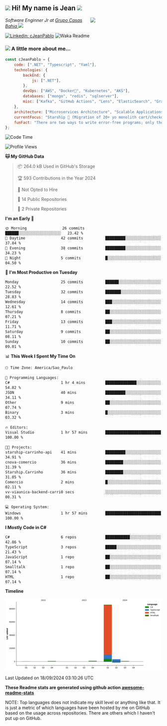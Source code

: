 <h2><img src="https://emojis.slackmojis.com/emojis/images/1531849430/4246/blob-sunglasses.gif?1531849430" width="30"/> Hi! My name is Jean <img src="https://media.giphy.com/media/12oufCB0MyZ1Go/giphy.gif" width="50"></h2>
<img align='right' src="https://media.giphy.com/media/M9gbBd9nbDrOTu1Mqx/giphy.gif" width="230">
<p><em>Software Enginner Jr at <a href="https://www.linkedin.com/company/grupocasasbahia">Grupo Casas Bahia
</a><img src="https://media.giphy.com/media/WUlplcMpOCEmTGBtBW/giphy.gif" width="30"> 
</em></p>

[![Linkedin: cJeanPablo](https://img.shields.io/badge/-cJeanPablo-blue?style=flat-square&logo=Linkedin&logoColor=white&link=https://www.linkedin.com/in/cJeanPablo/)](https://www.linkedin.com/in/cJeanPablo/)
![Waka Readme](https://github.com/anmol098/anmol098/workflows/Waka%20Readme/badge.svg)


### <img src="https://media.giphy.com/media/VgCDAzcKvsR6OM0uWg/giphy.gif" width="50"> A little more about me...  

```javascript
const cJeanPablo = {
    code: [".NET", "Typescript", "Yaml"],
    technologies: {
        backEnd: {
            js: [".NET"],
        },
        devOps: ["AWS", "Docker🐳", "Kubernetes", "AKS"],
        databases: ["mongo", "redis", "sqlserver"],
        misc: ["Kafka", "GitHub Actions", "Lens", "ElasticSearch", "Grafana"]
    },
    architecture: ["Microservices Architecture", "Scalable Applications"],
    currentFocus: "Starship 🚀 (Migration of 20+ yo monolith cart/checkout app to microservices)",
    funFact: "There are two ways to write error-free programs; only the third one works"
};
```

<!--START_SECTION:waka-->
![Code Time](http://img.shields.io/badge/Code%20Time-124%20hrs%2027%20mins-blue)

![Profile Views](http://img.shields.io/badge/Profile%20Views-0-blue)

**🐱 My GitHub Data** 

> 📦 264.0 kB Used in GitHub's Storage 
 > 
> 🏆 593 Contributions in the Year 2024
 > 
> 🚫 Not Opted to Hire
 > 
> 📜 14 Public Repositories 
 > 
> 🔑 2 Private Repositories 
 > 
**I'm an Early 🐤** 

```text
🌞 Morning                26 commits          ██████░░░░░░░░░░░░░░░░░░░   23.42 % 
🌆 Daytime                42 commits          █████████░░░░░░░░░░░░░░░░   37.84 % 
🌃 Evening                38 commits          █████████░░░░░░░░░░░░░░░░   34.23 % 
🌙 Night                  5 commits           █░░░░░░░░░░░░░░░░░░░░░░░░   04.50 % 
```
📅 **I'm Most Productive on Tuesday** 

```text
Monday                   25 commits          ██████░░░░░░░░░░░░░░░░░░░   22.52 % 
Tuesday                  32 commits          ███████░░░░░░░░░░░░░░░░░░   28.83 % 
Wednesday                14 commits          ███░░░░░░░░░░░░░░░░░░░░░░   12.61 % 
Thursday                 8 commits           ██░░░░░░░░░░░░░░░░░░░░░░░   07.21 % 
Friday                   13 commits          ███░░░░░░░░░░░░░░░░░░░░░░   11.71 % 
Saturday                 9 commits           ██░░░░░░░░░░░░░░░░░░░░░░░   08.11 % 
Sunday                   10 commits          ██░░░░░░░░░░░░░░░░░░░░░░░   09.01 % 
```


📊 **This Week I Spent My Time On** 

```text
🕑︎ Time Zone: America/Sao_Paulo

💬 Programming Languages: 
C#                       1 hr 4 mins         ██████████████░░░░░░░░░░░   54.82 % 
JSON                     40 mins             █████████░░░░░░░░░░░░░░░░   34.11 % 
Other                    9 mins              ██░░░░░░░░░░░░░░░░░░░░░░░   07.74 % 
Binary                   3 mins              █░░░░░░░░░░░░░░░░░░░░░░░░   03.32 % 

🔥 Editors: 
Visual Studio            1 hr 57 mins        █████████████████████████   100.00 % 

🐱‍💻 Projects: 
starship-carrinho-api    41 mins             █████████░░░░░░░░░░░░░░░░   34.91 % 
cnova-comercio           36 mins             ████████░░░░░░░░░░░░░░░░░   31.39 % 
Starship.Carrinho        36 mins             ████████░░░░░░░░░░░░░░░░░   31.05 % 
Comercio                 2 mins              █░░░░░░░░░░░░░░░░░░░░░░░░   02.11 % 
vv-viaunica-backend-carri0 secs              ░░░░░░░░░░░░░░░░░░░░░░░░░   00.31 % 

💻 Operating System: 
Windows                  1 hr 57 mins        █████████████████████████   100.00 % 
```

**I Mostly Code in C#** 

```text
C#                       6 repos             ███████████░░░░░░░░░░░░░░   42.86 % 
TypeScript               3 repos             █████░░░░░░░░░░░░░░░░░░░░   21.43 % 
JavaScript               1 repo              ██░░░░░░░░░░░░░░░░░░░░░░░   07.14 % 
Smalltalk                1 repo              ██░░░░░░░░░░░░░░░░░░░░░░░   07.14 % 
HTML                     1 repo              ██░░░░░░░░░░░░░░░░░░░░░░░   07.14 % 
```



**Timeline**

![Lines of Code chart](https://raw.githubusercontent.com/cJeanPablo/cJeanPablo/main/assets/bar_graph.png)


 Last Updated on 18/09/2024 03:10:26 UTC
<!--END_SECTION:waka-->

**These Readme stats are generated using github action [awesome-readme-stats](https://github.com/anmol098/waka-readme-stats)**

NOTE: Top languages does not indicate my skill level or anything like that. It is just a metric of which languages have been hosted by me on GitHub based on the usage across repositories. There are others which I haven't put up on GitHub.
